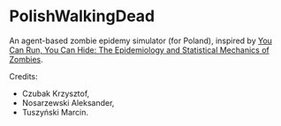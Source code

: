 # PolishWalkingDead
An agent-based zombie epidemy simulator (for Poland), inspired by [You Can Run, You Can Hide: The Epidemiology and Statistical Mechanics of Zombies](https://arxiv.org/pdf/1503.01104.pdf).

Credits:
* Czubak Krzysztof,
* Nosarzewski Aleksander,
* Tuszyński Marcin.
